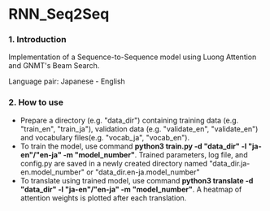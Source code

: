 # RNN_Seq2Seq
### 1. Introduction
Implementation of a Sequence-to-Sequence model using Luong Attention and GNMT's Beam Search.

Language pair: Japanese - English

### 2. How to use
- Prepare a directory (e.g. "data_dir") containing training data (e.g. "train_en", "train_ja"), validation data (e.g. "validate_en", "validate_en") and vocabulary files(e.g. "vocab_ja", "vocab_en").
- To train the model, use command **python3 train.py -d "data_dir" -l "ja-en"/"en-ja" -m "model_number"**. Trained parameters, log file, and config.py are saved in a newly created directory named "data_dir.ja-en.model_number" or "data_dir.en-ja.model_number"
- To translate using trained model, use command **python3 translate -d "data_dir" -l "ja-en"/"en-ja" -m "model_number"**. A heatmap of attention weights is plotted after each translation.
